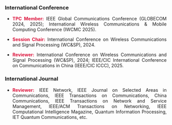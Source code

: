 ### International Conference

- <p style="text-align:justify"><span style="color: crimson; font-weight: bold;">TPC Member:</span> IEEE Global Communications Conference (GLOBECOM 2024, 2025); International Wireless Communications & Mobile Computing Conference (IWCMC 2025).</p>
                                
- <p style="text-align:justify"><span style="color: crimson; font-weight: bold;">Session Chair:</span> International Conference on Wireless Communications and Signal Processing (WC&SP), 2024.</p>

- <p style="text-align:justify"><span style="color: crimson; font-weight: bold;">Reviewer:</span> International Conference on Wireless Communications and Signal Processing (WC&SP), 2024; IEEE/CIC International Conference on Communications in China (IEEE/CIC ICCC), 2025.</p>

### International Journal

- <p style="text-align:justify"><span style="color: crimson; font-weight: bold;">Reviewer:</span> IEEE Network, IEEE Journal on Selected Areas in Communications, IEEE Transactions on Communications, China Communications, IEEE Transactions on Network and Service Management, IEEE/ACM Transactions on Networking, IEEE Computational Intelligence Magazine, Quantum Information Processing, IET Quantum Communications, etc.</p>
